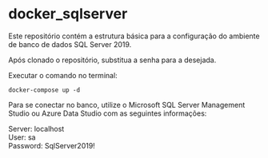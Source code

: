 # docker_sqlserver

Este repositório contém a estrutura básica para a configuração do ambiente de banco de dados SQL Server 2019.

Após clonado o repositório, substitua a senha para a desejada.

Executar o comando no terminal:
```
docker-compose up -d
```

Para se conectar no banco, utilize o Microsoft SQL Server Management Studio ou Azure Data Studio com as seguintes informações:

Server: localhost  
User: sa  
Password: SqlServer2019!